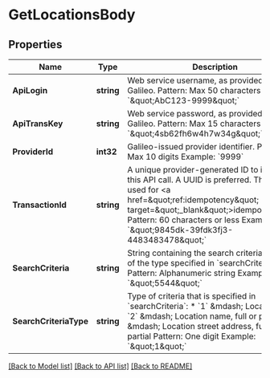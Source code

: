 # GetLocationsBody

## Properties
Name | Type | Description | Notes
------------ | ------------- | ------------- | -------------
**ApiLogin** | **string** | Web service username, as provided by Galileo. Pattern: Max 50 characters Example: &#x60;\&quot;AbC123-9999\&quot;&#x60; | [default to AbC123-9999]
**ApiTransKey** | **string** | Web service password, as provided by Galileo. Pattern: Max 15 characters Example: &#x60;\&quot;4sb62fh6w4h7w34g\&quot;&#x60; | [default to 4sb62fh6w4h7w34g]
**ProviderId** | **int32** | Galileo-issued provider identifier. Pattern: Max 10 digits Example: &#x60;9999&#x60; | [default to 9999]
**TransactionId** | **string** | A unique provider-generated ID to identify this API call. A UUID is preferred. This value is used for &lt;a href&#x3D;\&quot;ref:idempotency\&quot; target&#x3D;\&quot;_blank\&quot;&gt;idempotency&lt;/a&gt;. Pattern: 60 characters or less Example: &#x60;\&quot;9845dk-39fdk3fj3-4483483478\&quot;&#x60; | [default to 123e4567-e89b-12d3-a456-426614174000]
**SearchCriteria** | **string** | String containing the search criteria. Must be of the type specified in &#x60;searchCriteriaType&#x60;. Pattern: Alphanumeric string Example: &#x60;\&quot;5544\&quot;&#x60; | [default to 5544]
**SearchCriteriaType** | **string** | Type of criteria that is specified in &#x60;searchCriteria&#x60;: * &#x60;1&#x60; &amp;mdash; Location ID * &#x60;2&#x60; &amp;mdash; Location name, full or partial * &#x60;3&#x60; &amp;mdash; Location street address, full or partial  Pattern: One digit Example: &#x60;\&quot;1\&quot;&#x60; | [default to 1]

[[Back to Model list]](../README.md#documentation-for-models) [[Back to API list]](../README.md#documentation-for-api-endpoints) [[Back to README]](../README.md)

